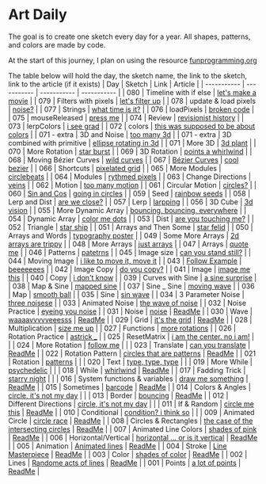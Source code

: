 # Art Daily

The goal is to create one sketch every day for a year. All shapes, patterns, and colors are made by code.

At the start of this journey, I plan on using the resource [funprogramming.org ](https://funprogramming.org/)

The table below will hold the day, the sketch name, the link to the sketch, link to the article (if it exists)
| Day | Sketch | Link | Article |
| ----------- | ----------- | ----------- | ----------- |
| 080 | Timeline with if else | [let's make a movie](https://athoug.github.io/art-daily/art/day-080/index.html) |
| 079 | Filters with pixels | [let's filter up](https://athoug.github.io/art-daily/art/day-079/index.html) |
| 078 | update & load pixels | [noise?](https://athoug.github.io/art-daily/art/day-078/index.html) |
| 077 | Strings | [what time is it?](https://athoug.github.io/art-daily/art/day-077/index.html) |
| 076 | loadPixels | [broken code](https://athoug.github.io/art-daily/art/day-076/index.html) |
| 075 | mouseReleased | [press me](https://athoug.github.io/art-daily/art/day-075/index.html) |
| 074 | Review | [revisionist history](https://athoug.github.io/art-daily/art/day-074/index.html) |
| 073 | lerpColors | [i see grad](https://athoug.github.io/art-daily/art/day-073/index.html) |
| 072 | colors | [this was supposed to be about colors](https://athoug.github.io/art-daily/art/day-072/index.html) |
| 071 - extra | 3D and Noise | [too many 3d](https://athoug.github.io/art-daily/art/day-071-extra-2/index.html) |
| 071 - extra | 3D combined with primitive | [ellipse rotating in 3d](https://athoug.github.io/art-daily/art/day-071-extra/index.html) |
| 071 | More 3D | [3d plant](https://athoug.github.io/art-daily/art/day-071/index.html) |
| 070 | More Rotation | [star burst](https://athoug.github.io/art-daily/art/day-070/index.html) |
| 069 | 3D Rotation | [points a whirlwind](https://athoug.github.io/art-daily/art/day-069/index.html) |
| 068 | Moving Bézier Curves | [wild curves](https://athoug.github.io/art-daily/art/day-068/index.html) |
| 067 | [Bézier Curves](https://pomax.github.io/bezierinfo/) | [cool bezier](https://athoug.github.io/art-daily/art/day-067/index.html) |
| 066 | Shortcuts | [pixelated grid](https://athoug.github.io/art-daily/art/day-066/index.html) |
| 065 | More Modules | [circlebeats](https://athoug.github.io/art-daily/art/day-065/index.html) |
| 064 | Modules | [rythmed pixels](https://athoug.github.io/art-daily/art/day-064/index.html) |
| 063 | Change Directions | [veins](https://athoug.github.io/art-daily/art/day-063/index.html) |
| 062 | Motion | [too many motion](https://athoug.github.io/art-daily/art/day-062/index.html) |
| 061 | Circular Motion | [circles?](https://athoug.github.io/art-daily/art/day-061/index.html) |
| 060 | [Sin and Cos](https://jackschaedler.github.io/circles-sines-signals/sincos.html) | [going in circles](https://athoug.github.io/art-daily/art/day-060/index.html) |
| 059 | Seed | [rainbow seeds](https://athoug.github.io/art-daily/art/day-059/index.html) |
| 058 | Lerp and Dist | [are we close?](https://athoug.github.io/art-daily/art/day-058/index.html) |
| 057 | Lerp | [larpping](https://athoug.github.io/art-daily/art/day-057/index.html) |
| 056 | 3D Cube | [3d vision](https://athoug.github.io/art-daily/art/day-056/index.html) |
| 055 | More Dynamic Array | [bouncing, bouncing, everywhere](https://athoug.github.io/art-daily/art/day-055/index.html) |
| 054 | Dynamic Array | [color me dots](https://athoug.github.io/art-daily/art/day-054/index.html) |
| 053 | Dist | [are you touching me?](https://athoug.github.io/art-daily/art/day-053/index.html) |
| 052 | Triangle | [star ship](https://athoug.github.io/art-daily/art/day-052/index.html) |
| 051 | Arrays and Then Some | [star felid](https://athoug.github.io/art-daily/art/day-051/index.html) |
| 050 | Arrays and Words | [typography poster](https://athoug.github.io/art-daily/art/day-050/index.html) |
| 049 | Some More Arrays | [2d arrays are trippy](https://athoug.github.io/art-daily/art/day-049/index.html) |
| 048 | More Arrays | [just arrays](https://athoug.github.io/art-daily/art/day-048/index.html) |
| 047 | Arrays | [quote me](https://athoug.github.io/art-daily/art/day-047/index.html) |
| 046 | Patterns | [patetrns](https://athoug.github.io/art-daily/art/day-046/index.html) |
| 045 | Image size | [can you stand still?](https://athoug.github.io/art-daily/art/day-045/index.html) |
| 044 | Moving Image | [i like to move it, move it](https://athoug.github.io/art-daily/art/day-044/index.html) |
| 043 | [Follow Example](https://p5js.org/examples/interaction-wavemaker.html) | [beeeeeees](https://athoug.github.io/art-daily/art/day-043/index.html) |
| 042 | Image Copy | [do you copy?](https://athoug.github.io/art-daily/art/day-042/index.html) |
| 041 | Image | [image me this](https://athoug.github.io/art-daily/art/day-041/index.html) |
| 040 | Copy | [i don't know](https://athoug.github.io/art-daily/art/day-040/index.html) |
| 039 | Curves with Sine | [a sine surprise](https://athoug.github.io/art-daily/art/day-039/index.html) |
| 038 | Map & Sine | [mapped sine](https://athoug.github.io/art-daily/art/day-038/index.html) |
| 037 | Sine _ Sine | [moving wave](https://athoug.github.io/art-daily/art/day-037/index.html) |
| 036 | Map | [smooth ball](https://athoug.github.io/art-daily/art/day-036/index.html) |
| 035 | Sine | [sin wave](https://athoug.github.io/art-daily/art/day-035/index.html) |
| 034 | 3 Parameter Noise | [three noisese](https://athoug.github.io/art-daily/art/day-034/index.html) |
| 033 | Animated Noise | [the wave of noise](https://athoug.github.io/art-daily/art/day-033/index.html) |
| 032 | Noise Practice | [eyeing you noise](https://athoug.github.io/art-daily/art/day-032/index.html) |
| 031 | Noise | [noise](https://athoug.github.io/art-daily/art/day-031/index.html) | [ReadMe](https://github.com/athoug/art-daily/tree/main/art/day-031) |
| 030 | Wave | [waaaavvvvveeesss](https://athoug.github.io/art-daily/art/day-030/index.html) | [ReadMe](https://github.com/athoug/art-daily/tree/main/art/day-030) |
| 029 | Grid | [it's the grid](https://athoug.github.io/art-daily/art/day-029/index.html) | [ReadMe](https://github.com/athoug/art-daily/tree/main/art/day-029) |
| 028 | Multiplication | [size me up](https://athoug.github.io/art-daily/art/day-028/index.html) |
| 027 | Functions | [more rotations](https://athoug.github.io/art-daily/art/day-027/index.html) |
| 026 | Rotation Practice | [astrick _](https://athoug.github.io/art-daily/art/day-026/index.html) |
| 025 | ResetMatrix | [i am the center. no i am!](https://athoug.github.io/art-daily/art/day-025/index.html) | |
| 024 | More Rotation | [follow me](https://athoug.github.io/art-daily/art/day-024/index.html) | |
| 023 | Translate | [can you translate](https://athoug.github.io/art-daily/art/day-023/index.html) | [ReadMe](https://github.com/athoug/art-daily/tree/main/art/day-023) |
| 022 | Rotation Pattern | [circles that are patterns](https://athoug.github.io/art-daily/art/day-022/index.html) | [ReadMe](https://github.com/athoug/art-daily/tree/main/art/day-022) |
| 021 | Rotation | [patterns](https://athoug.github.io/art-daily/art/day-021/index.html) | |
| 020 | Text | [type, type, type](https://athoug.github.io/art-daily/art/day-020/index.html) | |
| 019 | More While | [psychedelic](https://athoug.github.io/art-daily/art/day-019/index.html) | |
| 018 | While | [whirlwind](https://athoug.github.io/art-daily/art/day-018/index.html) | [ReadMe](https://github.com/athoug/art-daily/tree/main/art/day-018) |
| 017 | Fadding Trick | [starry night](https://athoug.github.io/art-daily/art/day-017/index.html) | |
| 016 | System functions & variables | [draw me something](https://athoug.github.io/art-daily/art/day-016/index.html) | [ReadMe](https://github.com/athoug/art-daily/tree/main/art/day-016) |
| 015 | Sometimes | [barcode](https://athoug.github.io/art-daily/art/day-015/index.html) | [ReadMe](https://github.com/athoug/art-daily/tree/main/art/day-015) |
| 014 | Colors & Angles | [circle, it's not my day](https://athoug.github.io/art-daily/art/day-014/index.html) | |
| 013 | Border | [bouncing](https://athoug.github.io/art-daily/art/day-013/index.html) | [ReadMe](https://github.com/athoug/art-daily/tree/main/art/day-013) |
| 012 | Different Directions | [circle, it's not my day](https://athoug.github.io/art-daily/art/day-012/index.html) | |
| 011 | If & Random | [circle me this](https://athoug.github.io/art-daily/art/day-011/index.html) | [ReadMe](https://github.com/athoug/art-daily/tree/main/art/day-011) |
| 010 | Conditional | [condition? i think so](https://athoug.github.io/art-daily/art/day-010/index.html) | |
| 009 | Animated Circle | [circle race](https://athoug.github.io/art-daily/art/day-009/index.html) | [ReadMe](https://github.com/athoug/art-daily/tree/main/art/day-009) |
| 008 | Circles & Rectangles | [the case of the intersecting circles](https://athoug.github.io/art-daily/art/day-008/index-2.html) | [ReadMe](https://github.com/athoug/art-daily/tree/main/art/day-008) |
| 007 | Animated Line Colors | [shades of pink](https://athoug.github.io/art-daily/art/day-007/index.html) | [ReadMe](https://github.com/athoug/art-daily/tree/main/art/day-007) |
| 006 | Horizontal/Vertical | [horizontal ... or is it vertical](https://athoug.github.io/art-daily/art/day-006/index.html) | [ReadMe](https://github.com/athoug/art-daily/tree/main/art/day-006) |
| 005 | Animation | [Animated lines](https://athoug.github.io/art-daily/art/day-005/index.html) | [ReadMe](https://github.com/athoug/art-daily/tree/main/art/day-005) |
| 004 | Stroke | [Line Masterpiece](https://athoug.github.io/art-daily/art/day-004/index-5.html) | [ReadMe](https://github.com/athoug/art-daily/tree/main/art/day-004) |
| 003 | Color | [shades of color](https://athoug.github.io/art-daily/art/day-003/) | [ReadMe](https://github.com/athoug/art-daily/tree/main/art/day-003) |
| 002 | Lines | [Randome acts of lines](https://athoug.github.io/art-daily/art/day-002/index-3.html) | [ReadMe](https://github.com/athoug/art-daily/tree/main/art/day-002) |
| 001 | Points | [a lot of points](https://athoug.github.io/art-daily/art/day-001/) | [ReadMe](https://github.com/athoug/art-daily/tree/main/art/day-001) |
